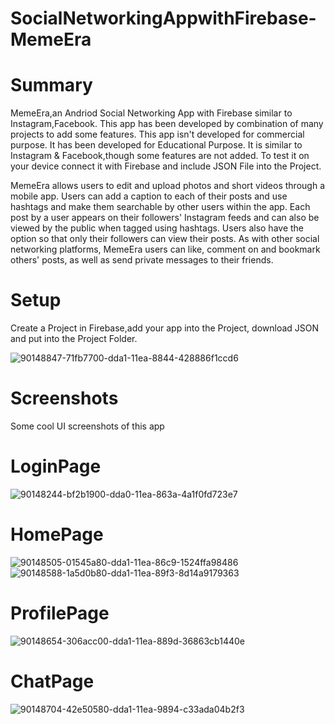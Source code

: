 # SocialNetworkingAppwithFirebase-MemeEra

# Summary

MemeEra,an Andriod Social Networking App with Firebase similar to Instagram,Facebook. 
This app has been developed by combination of many projects to add some features.
This app isn't developed for commercial purpose. It has been developed for Educational Purpose. 
It is similar to Instagram & Facebook,though some features are not added.
To test it on your device connect it with Firebase and include JSON File into the Project.

MemeEra allows users to edit and upload photos and short videos through a mobile app. Users can add a caption to each of their posts and use hashtags and make them searchable by other users within the app. Each post by a user appears on their followers' Instagram feeds and can also be viewed by the public when tagged using hashtags. Users also have the option so that only their followers can view their posts.
As with other social networking platforms, MemeEra users can like, comment on and bookmark others' posts, as well as send private messages to their friends.

# Setup

Create a Project in Firebase,add your app into the Project, download JSON and put into the Project Folder.

 ![90148847-71fb7700-dda1-11ea-8844-428886f1ccd6](https://user-images.githubusercontent.com/57454647/136692534-669eb9fe-f06d-423a-a793-ec1ce152c2a3.png)

# Screenshots

Some cool UI screenshots of this app
 
# LoginPage
 ![90148244-bf2b1900-dda0-11ea-863a-4a1f0fd723e7](https://user-images.githubusercontent.com/57454647/136692574-01019839-8500-4f03-a631-7600b8f6181f.jpg)
# HomePage
![90148505-01545a80-dda1-11ea-86c9-1524ffa98486](https://user-images.githubusercontent.com/57454647/136692580-bc33529a-2746-4bd9-a524-7065f971bb9c.jpg)
![90148588-1a5d0b80-dda1-11ea-89f3-8d14a9179363](https://user-images.githubusercontent.com/57454647/136692581-3edb8abb-8531-4df2-a9f5-ceae878231db.jpg)

# ProfilePage
![90148654-306acc00-dda1-11ea-889d-36863cb1440e](https://user-images.githubusercontent.com/57454647/136692587-93c60bb4-5e08-456e-82d1-5ec94e55bf99.jpg)
  
# ChatPage

![90148704-42e50580-dda1-11ea-9894-c33ada04b2f3](https://user-images.githubusercontent.com/57454647/136692598-a09e0034-5575-4de7-93aa-603876b9127c.jpg)

